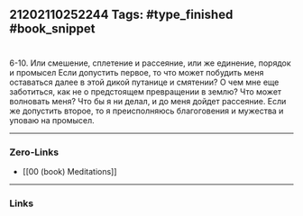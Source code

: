 21202110252244
Tags: #type_finished #book_snippet 
---
# 

 6-10. Или смешение, сплетение и рассеяние, или же единение, порядок и промысел  Если допустить первое, то что может побудить меня оставаться далее в этой дикой путанице и смятении? О чем мне еще заботиться, как не о предстоящем превращении в землю? Что может волновать меня? Что бы я ни делал, и до меня дойдет рассеяние. Если же допустить второе, то я преисполняюсь благоговения и мужества и уповаю на промысел. 

---
### Zero-Links
 - [[00 (book) Meditations]]
---
### Links
